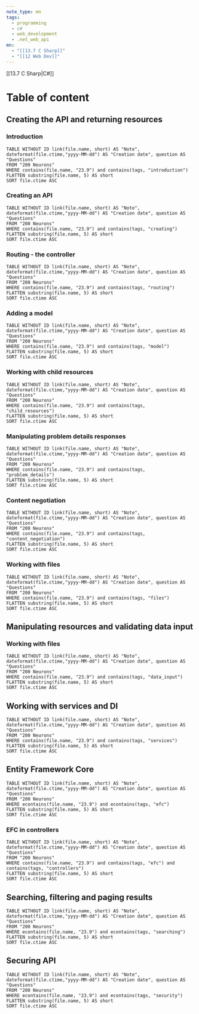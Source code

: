 ```yaml
---
note_type: mn
tags:
  - programming
  - c#
  - web_development
  - .net_web_api
mn:
  - "[[13.7 C Sharp]]"
  - "[[12 Web Dev]]"
---
```

[[13.7 C Sharp|C#]]

# Table of content
## Creating the API and returning resources
### Introduction
```dataview 
TABLE WITHOUT ID link(file.name, short) AS "Note",  dateformat(file.ctime,"yyyy-MM-dd") AS "Creation date", question AS "Questions"
FROM "200 Neurons"
WHERE contains(file.name, "23.9") and contains(tags, "introduction")
FLATTEN substring(file.name, 5) AS short
SORT file.ctime ASC
```
### Creating an API
```dataview 
TABLE WITHOUT ID link(file.name, short) AS "Note",  dateformat(file.ctime,"yyyy-MM-dd") AS "Creation date", question AS "Questions"
FROM "200 Neurons"
WHERE contains(file.name, "23.9") and contains(tags, "creating")
FLATTEN substring(file.name, 5) AS short
SORT file.ctime ASC
```

### Routing - the controller
```dataview 
TABLE WITHOUT ID link(file.name, short) AS "Note",  dateformat(file.ctime,"yyyy-MM-dd") AS "Creation date", question AS "Questions"
FROM "200 Neurons"
WHERE contains(file.name, "23.9") and contains(tags, "routing")
FLATTEN substring(file.name, 5) AS short
SORT file.ctime ASC
```
### Adding a model
```dataview 
TABLE WITHOUT ID link(file.name, short) AS "Note",  dateformat(file.ctime,"yyyy-MM-dd") AS "Creation date", question AS "Questions"
FROM "200 Neurons"
WHERE contains(file.name, "23.9") and contains(tags, "model")
FLATTEN substring(file.name, 5) AS short
SORT file.ctime ASC
```

### Working with child resources
```dataview 
TABLE WITHOUT ID link(file.name, short) AS "Note",  dateformat(file.ctime,"yyyy-MM-dd") AS "Creation date", question AS "Questions"
FROM "200 Neurons"
WHERE contains(file.name, "23.9") and contains(tags, "child_resources")
FLATTEN substring(file.name, 5) AS short
SORT file.ctime ASC
```
### Manipulating problem details responses
```dataview 
TABLE WITHOUT ID link(file.name, short) AS "Note",  dateformat(file.ctime,"yyyy-MM-dd") AS "Creation date", question AS "Questions"
FROM "200 Neurons"
WHERE contains(file.name, "23.9") and contains(tags, "problem_details")
FLATTEN substring(file.name, 5) AS short
SORT file.ctime ASC
```

### Content negotiation
```dataview 
TABLE WITHOUT ID link(file.name, short) AS "Note",  dateformat(file.ctime,"yyyy-MM-dd") AS "Creation date", question AS "Questions"
FROM "200 Neurons"
WHERE contains(file.name, "23.9") and contains(tags, "content_negotiation")
FLATTEN substring(file.name, 5) AS short
SORT file.ctime ASC
```

### Working with files
```dataview 
TABLE WITHOUT ID link(file.name, short) AS "Note",  dateformat(file.ctime,"yyyy-MM-dd") AS "Creation date", question AS "Questions"
FROM "200 Neurons"
WHERE contains(file.name, "23.9") and contains(tags, "files")
FLATTEN substring(file.name, 5) AS short
SORT file.ctime ASC
```
## Manipulating resources and validating data input
### Working with files
```dataview 
TABLE WITHOUT ID link(file.name, short) AS "Note",  dateformat(file.ctime,"yyyy-MM-dd") AS "Creation date", question AS "Questions"
FROM "200 Neurons"
WHERE contains(file.name, "23.9") and contains(tags, "data_input")
FLATTEN substring(file.name, 5) AS short
SORT file.ctime ASC
```


## Working with services and DI
```dataview 
TABLE WITHOUT ID link(file.name, short) AS "Note",  dateformat(file.ctime,"yyyy-MM-dd") AS "Creation date", question AS "Questions"
FROM "200 Neurons"
WHERE contains(file.name, "23.9") and contains(tags, "services")
FLATTEN substring(file.name, 5) AS short
SORT file.ctime ASC
```

## Entity Framework Core
```dataview 
TABLE WITHOUT ID link(file.name, short) AS "Note",  dateformat(file.ctime,"yyyy-MM-dd") AS "Creation date", question AS "Questions"
FROM "200 Neurons"
WHERE econtains(file.name, "23.9") and econtains(tags, "efc")
FLATTEN substring(file.name, 5) AS short
SORT file.ctime ASC
```
### EFC in controllers
```dataview 
TABLE WITHOUT ID link(file.name, short) AS "Note",  dateformat(file.ctime,"yyyy-MM-dd") AS "Creation date", question AS "Questions"
FROM "200 Neurons"
WHERE contains(file.name, "23.9") and contains(tags, "efc") and contains(tags, "controllers")
FLATTEN substring(file.name, 5) AS short
SORT file.ctime ASC
```


## Searching, filtering and paging results
```dataview 
TABLE WITHOUT ID link(file.name, short) AS "Note",  dateformat(file.ctime,"yyyy-MM-dd") AS "Creation date", question AS "Questions"
FROM "200 Neurons"
WHERE econtains(file.name, "23.9") and econtains(tags, "searching")
FLATTEN substring(file.name, 5) AS short
SORT file.ctime ASC
```

## Securing API
```dataview 
TABLE WITHOUT ID link(file.name, short) AS "Note",  dateformat(file.ctime,"yyyy-MM-dd") AS "Creation date", question AS "Questions"
FROM "200 Neurons"
WHERE econtains(file.name, "23.9") and econtains(tags, "security")
FLATTEN substring(file.name, 5) AS short
SORT file.ctime ASC
```